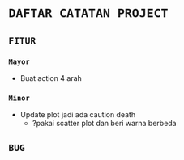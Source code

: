 # `DAFTAR CATATAN PROJECT`

## `FITUR`

### `Mayor`

- Buat action 4 arah

### `Minor`

- Update plot jadi ada caution death
  - ?pakai scatter plot dan beri warna berbeda

## `BUG`
